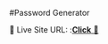 #Password Generator

📌 Live Site URL: :<a href= https://passwordgenerator-pro.netlify.app/ >**Click** 🚀</a>


